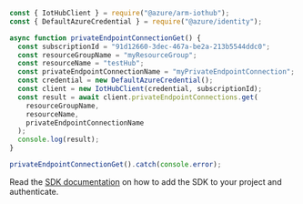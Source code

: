 ```javascript
const { IotHubClient } = require("@azure/arm-iothub");
const { DefaultAzureCredential } = require("@azure/identity");

async function privateEndpointConnectionGet() {
  const subscriptionId = "91d12660-3dec-467a-be2a-213b5544ddc0";
  const resourceGroupName = "myResourceGroup";
  const resourceName = "testHub";
  const privateEndpointConnectionName = "myPrivateEndpointConnection";
  const credential = new DefaultAzureCredential();
  const client = new IotHubClient(credential, subscriptionId);
  const result = await client.privateEndpointConnections.get(
    resourceGroupName,
    resourceName,
    privateEndpointConnectionName
  );
  console.log(result);
}

privateEndpointConnectionGet().catch(console.error);
```

Read the [SDK documentation](https://github.com/Azure/azure-sdk-for-js/blob/%40azure%2Farm-iothub_6.1.1/sdk/iothub/arm-iothub/README.md) on how to add the SDK to your project and authenticate.
